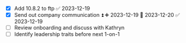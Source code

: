 - [x] Add 10.8.2 to ftp ✅ 2023-12-19
- [x] Send out company communication ⏫ ➕ 2023-12-19 📅 2023-12-20 ✅ 2023-12-19
- [ ] Review onboarding and discuss with Kathryn
- [ ] Identify leadership traits before next 1-on-1